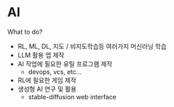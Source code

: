 # AI

What to do?
* RL, ML, DL, 지도 / 비지도학습등 여러가지 머신러닝 학습
* LLM 활용 앱 제작
* AI 작업에 필요한 유틸 프로그램 제작
    * devops, vcs, etc...
* RL에 필요한 게임 제작
* 생성형 AI 연구 및 활용
    * stable-diffusion web interface